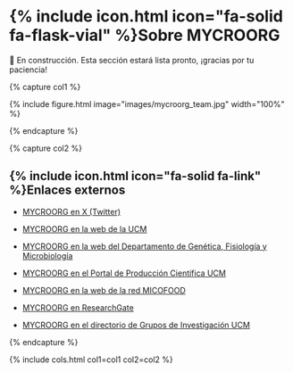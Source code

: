 
# {% include icon.html icon="fa-solid fa-flask-vial" %}Sobre MYCROORG

🚧 En construcción. Esta sección estará lista pronto, ¡gracias por tu paciencia!

{% capture col1 %}

{% include figure.html image="images/mycroorg_team.jpg" width="100%" %}

{% endcapture %}

{% capture col2 %}

## {% include icon.html icon="fa-solid fa-link" %}Enlaces externos

- [MYCROORG en X (Twitter)](https://x.com/mycroorg)

- [MYCROORG en la web de la UCM](https://www.ucm.es/hongos-y-levaduras)

- [MYCROORG en la web del Departamento de Genética, Fisiología y Microbiología](https://www.ucm.es/gfm/hongos-levaduras)

- [MYCROORG en el Portal de Producción Científica UCM](https://produccioncientifica.ucm.es/grupos/5247/detalle)

- [MYCROORG en la web de la red MICOFOOD](https://micofood.es/hongos-y-levaduras-de-interes-en-agroalimentacion-facultad-de-ciencias-biologicas-universidad-complutense-de-madrid-ucm/)

- [MYCROORG en ResearchGate](https://www.researchgate.net/lab/Mycroorg-Belen-Patino)

- [MYCROORG en el directorio de Grupos de Investigación UCM](https://www.ucm.es/grupos/grupo/454)

{% endcapture %}

{%
  include cols.html
  col1=col1
  col2=col2
%}